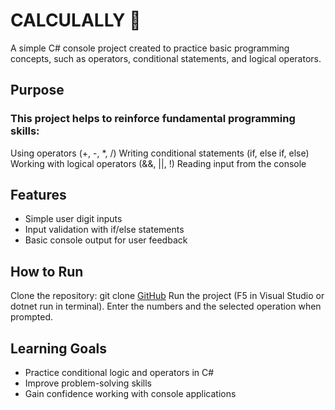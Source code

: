 # CALCULALLY 🧮

A simple C# console project created to practice basic programming concepts, such as operators, conditional statements, and logical operators.

## Purpose

### This project helps to reinforce fundamental programming skills:
Using operators (+, -, *, /)
Writing conditional statements (if, else if, else)
Working with logical operators (&&, ||, !)
Reading input from the console

## Features

- Simple user digit inputs
- Input validation with if/else statements
- Basic console output for user feedback

## How to Run

Clone the repository:
git clone [GitHub](https://github.com/primrosies/CALCULALLY)
Run the project (F5 in Visual Studio or dotnet run in terminal).
Enter the numbers and the selected operation when prompted.

## Learning Goals

- Practice conditional logic and operators in C#
- Improve problem-solving skills
- Gain confidence working with console applications